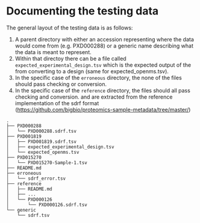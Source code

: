 # Documenting the testing data

The general layout of the testing data is as follows:

1.  A parent directory with either an accession representing where
    the data would come from (e.g. PXD000288) or a generic name
    describing what the data is meant to represent.
2.  Within that directoy there can be a file called
    `expected_experimental_design.tsv` which is the expected
    output of the from converting to a design (same for expected\_openms.tsv).
3.  In the specific case of the `erroneous` directory, the
    none of the files should pass checking or conversion.
4.  In the specific case of the `reference` directory, the
    files should all pass checking and conversion. and are
    extracted from the reference implementation of the sdrf
    format (https://github.com/bigbio/proteomics-sample-metadata/tree/master/)

```text
.
├── PXD000288
│   └── PXD000288.sdrf.tsv
├── PXD001819
│   ├── PXD001819.sdrf.tsv
│   ├── expected_experimental_design.tsv
│   └── expected_openms.tsv
├── PXD015270
│   └── PXD015270-Sample-1.tsv
├── README.md
├── erroneous
│   └── sdrf_error.tsv
├── reference
│   ├── README.md
│   ├── ...
│   └── PXD000126
│       └── PXD000126.sdrf.tsv
└── generic
    └── sdrf.tsv

```

